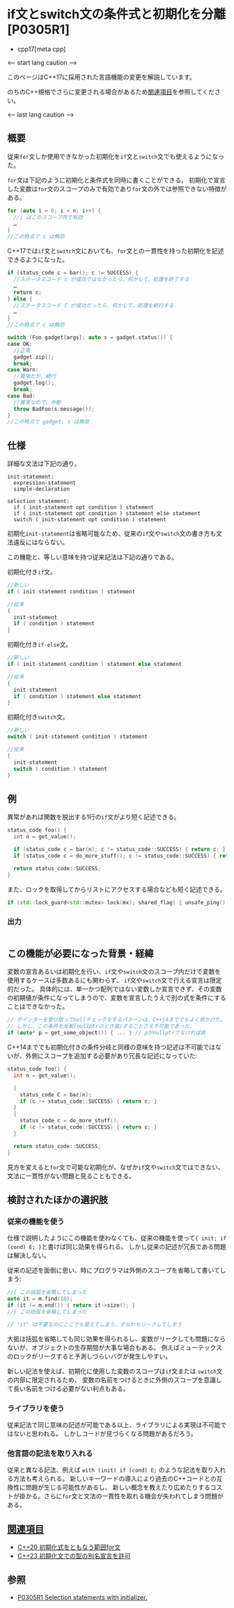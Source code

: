 # if文とswitch文の条件式と初期化を分離 [P0305R1]
* cpp17[meta cpp]

<-- start lang caution -->

このページはC++17に採用された言語機能の変更を解説しています。

のちのC++規格でさらに変更される場合があるため[関連項目](#relative_page)を参照してください。

<-- last lang caution -->

## 概要

従来`for`文しか使用できなかった初期化を`if`文と`switch`文でも使えるようになった。

`for`文は下記のように初期化と条件式を同時に書くことができる。
初期化で宣言した変数は`for`文のスコープのみで有効であり`for`文の外では参照できない特徴がある。

```cpp
for (auto i = 0; i < n; i++) {
  //i はこのスコープ内で有効
  …
}
//この時点で i は無効
```

C++17では`if`文と`switch`文においても、`for`文との一貫性を持った初期化を記述できるようになった。

```cpp
if (status_code c = bar(); c != SUCCESS) {
  //ステータスコード c が成功ではなかったら、何かして、処理を終了する
  …
  return c;
} else {
  //ステータスコード C が成功だったら、何かして、処理を続行する
  …
}
//この時点で c は無効

switch (Foo gadget{args}; auto s = gadget.status()) {
case OK:
  //正常
  gadget.zip();
  break;
case Warn:
  //異常だが、続行
  gadget.log();
  break;
case Bad:
  //異常なので、中断
  throw BadFoo(s.message());
}
//この時点で gadget, s は無効
```


## 仕様

詳細な文法は下記の通り。

```
init-statement:
  expression-statement
  simple-declaration

selection statement:
  if ( init-statement opt condition ) statement
  if ( init-statement opt condition ) statement else statement
  switch ( init-statement opt condition ) statement
```

初期化`init-statement`は省略可能なため、従来の`if`文や`switch`文の書き方も文法違反にはならない。

この機能と、等しい意味を持つ従来記法は下記の通りである。

初期化付き`if`文。

```cpp
//新しい
if ( init-statement condition ) statement

//従来
{
  init-statement
  if ( condition ) statement
}
```

初期化付き`if-else`文。

```cpp
//新しい
if ( init-statement condition ) statement else statement

//従来
{
  init-statement
  if ( condition ) statement else statement
}
```

初期化付き`switch`文。

```cpp
//新しい
switch ( init-statement condition ) statement

//従来
{
  init-statement
  switch ( condition ) statement
}
```


## 例

異常があれば関数を脱出する1行の`if`文がより短く記述できる。

```cpp
status_code foo() {
  int n = get_value();

  if (status_code c = bar(n); c != status_code::SUCCESS) { return c; }
  if (status_code c = do_more_stuff(); c != status_code::SUCCESS) { return c; }

  return status_code::SUCCESS;
}
```

また、ロックを取得してからリストにアクセスする場合なども短く記述できる。

```cpp
if (std::lock_guard<std::mutex> lock(mx); shared_flag) { unsafe_ping(); shared_flag = false; }
```


### 出力

```
```


## この機能が必要になった背景・経緯

変数の宣言あるいは初期化を行い、`if`文や`switch`文のスコープ内だけで変数を使用するケースは多数あるにも関わらず、
`if`文や`switch`文で行える宣言は限定的だった。
具体的には、単一かつ配列ではない変数しか宣言できず、その変数の初期値が条件になってしまうので、変数を宣言したうえで別の式を条件にすることはできなかった。

```cpp
// ポインターを受け取ってnullチェックをするパターンは、C++14まででもよく見かけた。
// しかし、この条件を反転(nullptrのとき真)することさえ不可能であった。
if (auto* p = get_some_object()) { ... } // pがnullptrでなければ真
```

C++14まででも初期化付きの条件分岐と同様の意味を持つ記述は不可能ではないが、外側にスコープを追加する必要があり冗長な記述になっていた:

```cpp
status_code foo() {
  int n = get_value();

  {
    status_code C = bar(n);
    if (c != status_code::SUCCESS) { return c; }
  }
  {
    status_code c = do_more_stuff();
    if (c != status_code::SUCCESS) { return c; }
  }

  return status_code::SUCCESS;
}
```

見方を変えると`for`文で可能な初期化が、なぜか`if`文や`switch`文ではできない、文法に一貫性がない問題と見ることもできる。


## 検討されたほかの選択肢

### 従来の機能を使う

仕様で説明したようにこの機能を使わなくても、従来の機能を使って`{ init; if (cond) E; }`と書けば同じ効果を得られる。
しかし従来の記述が冗長である問題は解決しない。

従来の記述を面倒に思い、時にプログラマは外側のスコープを省略して書いてしまう:

```cpp
//{ この括弧を省略してしまった
auto it = m.find(10);
if (it != m.end()) { return it->size(); }
//} この括弧を省略してしまった

// "it" は不要なのにここでも使えてしまう、すなわちリークしてしまう
```

大抵は括弧を省略しても同じ効果を得られるし、変数がリークしても問題にならないが、オブジェクトの生存期間が大事な場合もある。
例えばミューテックスのロックがリークすると予測しづらいバグが発生しやすい。

新しい記法を使えば、初期化に使用した変数のスコープは`if`文または `switch`文の内部に限定されるため、
変数の名前をつけるときに外側のスコープを意識して長い名前をつける必要がない利点もある。

### ライブラリを使う

従来記法で同じ意味の記述が可能である以上、ライブラリによる実現は不可能ではないと思われる。
しかしコードが見づらくなる問題があるだろう。

### 他言語の記法を取り入れる

従来と異なる記法、例えば `with (init) if (cond) E;` のような記法を取り入れる方法も考えられる。
新しいキーワードの導入により過去のC++コードとの互換性に問題が生じる可能性があるし、
新しい概念を教えたり広めたりするコストが掛かる。さらに`for`文と文法の一貫性を取れる機会が失われてしまう問題がある。


## <a id="relative-page" href="#relative-page">関連項目</a>
- [C++20 初期化式をともなう範囲for文](/lang/cpp20/range-based_for_statements_with_initializer.md)
- [C++23 初期化文での型の別名宣言を許可](/lang/cpp23/extend_init_statement_to_allow_alias_declaration.md)


## 参照
- [P0305R1 Selection statements with initializer.](http://www.open-std.org/jtc1/sc22/wg21/docs/papers/2016/p0305r1.html)